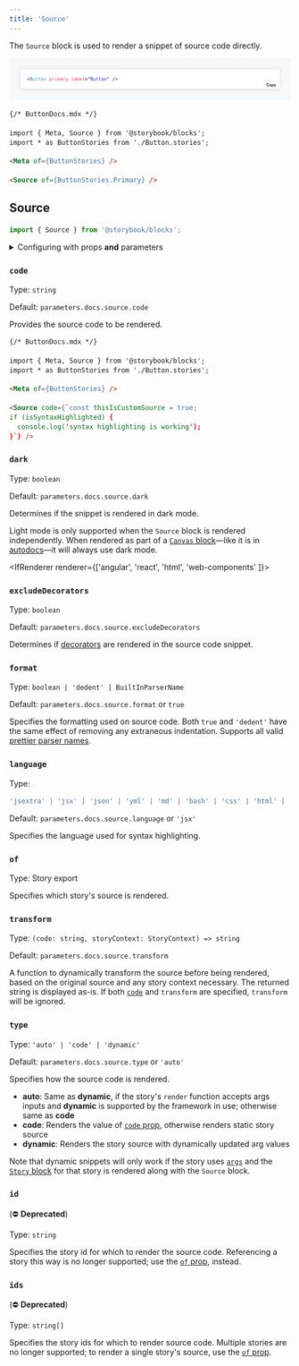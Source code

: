 ```yaml
---
title: 'Source'
---
```


<YouTubeCallout id="uAA1JvLcl-w" title="Avoid Documentation Nightmares with Storybook's Source Doc Block" params='start=136' />

The `Source` block is used to render a snippet of source code directly.

![Screenshot of Source block](./doc-block-source.png)

<!-- prettier-ignore-start -->
```md
{/* ButtonDocs.mdx */}

import { Meta, Source } from '@storybook/blocks';
import * as ButtonStories from './Button.stories';

<Meta of={ButtonStories} />

<Source of={ButtonStories.Primary} />
```
<!-- prettier-ignore-end -->

## Source

```js
import { Source } from '@storybook/blocks';
```

<details>
<summary>Configuring with props <strong>and</strong> parameters</summary>

ℹ️ Like most blocks, the `Source` block is configured with props in MDX. Many of those props derive their default value from a corresponding [parameter](../writing-stories/parameters.md) in the block's namespace, `parameters.docs.source`.

The following `language` configurations are equivalent:

<!-- prettier-ignore-start -->

<CodeSnippets
  paths={[
    'angular/api-doc-block-source-parameter.ts.mdx',
    'web-components/api-doc-block-source-parameter.js.mdx',
    'web-components/api-doc-block-source-parameter.ts.mdx',
    'common/api-doc-block-source-parameter.js.mdx',
    'common/api-doc-block-source-parameter.ts.mdx',
  ]}
/>

<!-- prettier-ignore-end -->

<!-- prettier-ignore-start -->
```md
{/* ButtonDocs.mdx */}

<Source of={ButtonStories.Basic} language="tsx" />
```
<!-- prettier-ignore-end -->

The example above applied the parameter at the [story](../writing-stories/parameters.md#story-parameters) level, but it could also be applied at the [component](../writing-stories/parameters.md#component-parameters) (or meta) level or [project](../writing-stories/parameters.md#global-parameters) level.

</details>

### `code`

Type: `string`

Default: `parameters.docs.source.code`

Provides the source code to be rendered.

<!-- prettier-ignore-start -->
```md
{/* ButtonDocs.mdx */}

import { Meta, Source } from '@storybook/blocks';
import * as ButtonStories from './Button.stories';

<Meta of={ButtonStories} />

<Source code={`const thisIsCustomSource = true;
if (isSyntaxHighlighted) {
  console.log('syntax highlighting is working');
}`} />
```
<!-- prettier-ignore-end -->

### `dark`

Type: `boolean`

Default: `parameters.docs.source.dark`

Determines if the snippet is rendered in dark mode.

<Callout variant="info" icon="💡">

Light mode is only supported when the `Source` block is rendered independently. When rendered as part of a [`Canvas` block](./doc-block-canvas.md)—like it is in [autodocs](../writing-docs/autodocs.md)—it will always use dark mode.

</Callout>

<IfRenderer renderer={['angular', 'react', 'html', 'web-components' ]}>

### `excludeDecorators`

Type: `boolean`

Default: `parameters.docs.source.excludeDecorators`

Determines if [decorators](../writing-stories/decorators.md) are rendered in the source code snippet.

</IfRenderer>

### `format`

Type: `boolean | 'dedent' | BuiltInParserName`

Default: `parameters.docs.source.format` or `true`

Specifies the formatting used on source code. Both `true` and `'dedent'` have the same effect of removing any extraneous indentation. Supports all valid [prettier parser names](https://prettier.io/docs/en/configuration.html#setting-the-parserdocsenoptionshtmlparser-option).

### `language`

Type:

<!-- prettier-ignore-start -->
```ts
'jsextra' | 'jsx' | 'json' | 'yml' | 'md' | 'bash' | 'css' | 'html' | 'tsx' | 'typescript' | 'graphql'
```
<!-- prettier-ignore-end -->

Default: `parameters.docs.source.language` or `'jsx'`

Specifies the language used for syntax highlighting.

### `of`

Type: Story export

Specifies which story's source is rendered.

### `transform`

Type: `(code: string, storyContext: StoryContext) => string`

Default: `parameters.docs.source.transform`

A function to dynamically transform the source before being rendered, based on the original source and any story context necessary. The returned string is displayed as-is.
If both [`code`](#code) and `transform` are specified, `transform` will be ignored.

### `type`

Type: `'auto' | 'code' | 'dynamic'`

Default: `parameters.docs.source.type` or `'auto'`

Specifies how the source code is rendered.

- **auto**: Same as **dynamic**, if the story's `render` function accepts args inputs and **dynamic** is supported by the framework in use; otherwise same as **code**
- **code**: Renders the value of [`code` prop](#code), otherwise renders static story source
- **dynamic**: Renders the story source with dynamically updated arg values

<Callout variant="info" icon="💡">

Note that dynamic snippets will only work if the story uses [`args`](../writing-stories/args.md) and the [`Story` block](./doc-block-story.md) for that story is rendered along with the `Source` block.

</Callout>

### `id`

(⛔️ **Deprecated**)

Type: `string`

Specifies the story id for which to render the source code. Referencing a story this way is no longer supported; use the [`of` prop](#of), instead.

### `ids`

(⛔️ **Deprecated**)

Type: `string[]`

Specifies the story ids for which to render source code. Multiple stories are no longer supported; to render a single story's source, use the [`of` prop](#of).
